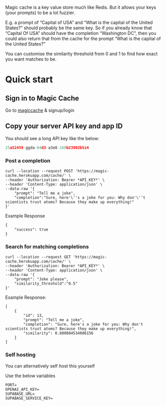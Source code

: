 Magic cache is a key value store much like Redis. But it allows your keys (your prompts) to be a lot fuzzier.

E.g. a prompt of “Capital of USA” and “What is the capital of the United States?” should probably be the same key. So if you already know that “Capital Of USA” should have the completion “Washington DC”, then you could also return that from the cache for the prompt “What is the capital of the United States?”

You can customise the similarity threshold from 0 and 1 to find how exact you want matches to be.

# Quick start

## Sign in to Magic Cache 

Go to [magiccache](https://cache.scalingdevtools.com/) & signup/login 

## Copy your server API key and app ID

You should see a long API key like the below:

```jsx
25a52459-ggda-04d3-a3e8-160b23902b5z4
```

### Post a completion

```
curl --location --request POST 'https://magic-cache.herokuapp.com/cache/' \
--header 'Authorization: Bearer *API_KEY*' \
--header 'Content-Type: application/json' \
--data-raw '{
    "prompt": "Tell me a joke",
    "completion":"Sure, here'\''s a joke for you: Why don'\''t scientists trust atoms? Because they make up everything!"
}'
```

Example Response

```
{
    "success": true
}
```
### Search for matching completions

```
curl --location --request GET 'https://magic-cache.herokuapp.com/cache/' \
--header 'Authorization: Bearer *API_KEY*' \
--header 'Content-Type: application/json' \
--data-raw '{
    "prompt": "Joke please",
    "similarity_threshold":"0.5"
}'
```
Example Response:
```
[
    {
        "id": 13,
        "prompt": "Tell me a joke",
        "completion": "Sure, here's a joke for you: Why don't scientists trust atoms? Because they make up everything!",
        "similarity": 0.880884534086156
    }
]
```

### Self hosting

You can alternatively self host this yourself

Use the below variables
```
PORT=
OPENAI_API_KEY=
SUPABASE_URL=
SUPABASE_SERVICE_KEY=
```